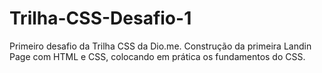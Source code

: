 # Trilha-CSS-Desafio-1
Primeiro desafio da Trilha CSS da Dio.me. Construção da primeira Landin Page com HTML e CSS, colocando em prática os fundamentos do CSS.
